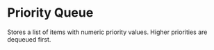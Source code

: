 # Priority Queue

Stores a list of items with numeric priority values. Higher priorities are dequeued first.
